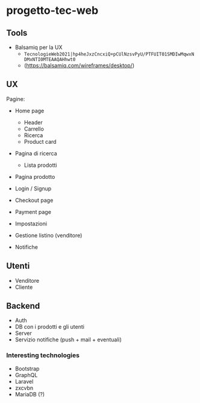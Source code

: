 # progetto-tec-web

## Tools

- Balsamiq per la UX
	- `TecnologieWeb2021|hp4heJxzCncxiQ+pCUlNzsvPyU/PTFUIT01SMDIwMqwxNDMxNTI0MTEAAQAHhwt0`
	- (https://balsamiq.com/wireframes/desktop/)


## UX

Pagine:
* Home page
	* Header
	* Carrello
	* Ricerca
	* Product card
* Pagina di ricerca
	* Lista prodotti
* Pagina prodotto
* Login / Signup
* Checkout page
* Payment page
* Impostazioni
* Gestione listino (venditore)

* Notifiche




## Utenti

* Venditore
* Cliente


## Backend

* Auth
* DB con i prodotti e gli utenti
* Server
* Servizio notifiche (push + mail + eventuali)

### Interesting technologies

* Bootstrap
* GraphQL
* Laravel
* zxcvbn
* MariaDB (?)
